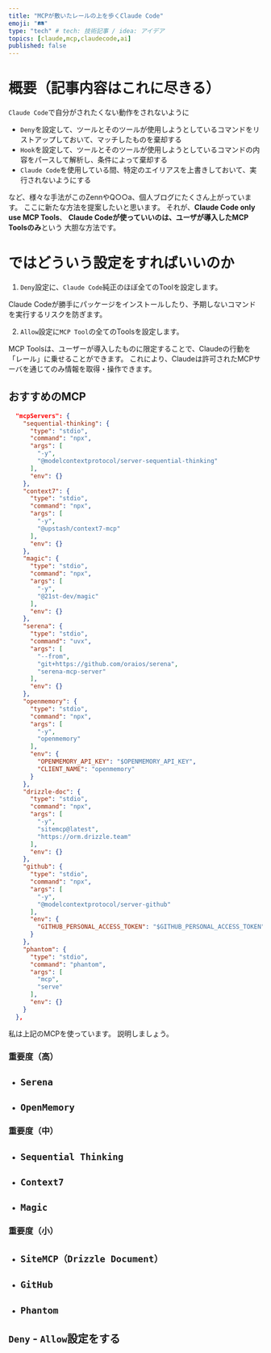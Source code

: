 ```yaml
---
title: "MCPが敷いたレールの上を歩くClaude Code"
emoji: "🛤️"
type: "tech" # tech: 技術記事 / idea: アイデア
topics: [claude,mcp,claudecode,ai]
published: false
---
```


# 概要（記事内容はこれに尽きる）

`Claude Code`で自分がされたくない動作をされないように

- `Deny`を設定して、ツールとそのツールが使用しようとしているコマンドをリストアップしておいて、マッチしたものを棄却する
- `Hook`を設定して、ツールとそのツールが使用しようとしているコマンドの内容をパースして解析し、条件によって棄却する
- `Claude Code`を使用している間、特定のエイリアスを上書きしておいて、実行されないようにする

など、様々な手法がこのZennやQ○○a、個人ブログにたくさん上がっています。
ここに新たな方法を提案したいと思います。
それが、**Claude Code only use MCP Tools**、
**Claude Codeが使っていいのは、ユーザが導入したMCP Toolsのみ**という
大胆な方法です。

# ではどういう設定をすればいいのか

1. `Deny`設定に、`Claude Code`純正のほぼ全てのToolを設定します。

Claude Codeが勝手にパッケージをインストールしたり、予期しないコマンドを実行するリスクを防ぎます。

2. `Allow`設定に`MCP Tool`の全てのToolsを設定します。

MCP Toolsは、ユーザーが導入したものに限定することで、Claudeの行動を「レール」に乗せることができます。
これにより、Claudeは許可されたMCPサーバを通じてのみ情報を取得・操作できます。

## おすすめのMCP
```json
  "mcpServers": {
    "sequential-thinking": {
      "type": "stdio",
      "command": "npx",
      "args": [
        "-y",
        "@modelcontextprotocol/server-sequential-thinking"
      ],
      "env": {}
    },
    "context7": {
      "type": "stdio",
      "command": "npx",
      "args": [
        "-y",
        "@upstash/context7-mcp"
      ],
      "env": {}
    },
    "magic": {
      "type": "stdio",
      "command": "npx",
      "args": [
        "-y",
        "@21st-dev/magic"
      ],
      "env": {}
    },
    "serena": {
      "type": "stdio",
      "command": "uvx",
      "args": [
        "--from",
        "git+https://github.com/oraios/serena",
        "serena-mcp-server"
      ],
      "env": {}
    },
    "openmemory": {
      "type": "stdio",
      "command": "npx",
      "args": [
        "-y",
        "openmemory"
      ],
      "env": {
        "OPENMEMORY_API_KEY": "$OPENMEMORY_API_KEY",
        "CLIENT_NAME": "openmemory"
      }
    },
    "drizzle-doc": {
      "type": "stdio",
      "command": "npx",
      "args": [
        "-y",
        "sitemcp@latest",
        "https://orm.drizzle.team"
      ],
      "env": {}
    },
    "github": {
      "type": "stdio",
      "command": "npx",
      "args": [
        "-y",
        "@modelcontextprotocol/server-github"
      ],
      "env": {
        "GITHUB_PERSONAL_ACCESS_TOKEN": "$GITHUB_PERSONAL_ACCESS_TOKEN"
      }
    },
    "phantom": {
      "type": "stdio",
      "command": "phantom",
      "args": [
        "mcp",
        "serve"
      ],
      "env": {}
    }
  },
```

私は上記のMCPを使っています。
説明しましょう。

### 重要度（高）

- `Serena`
    - 
- `OpenMemory`
    - 

### 重要度（中）

- `Sequential Thinking`
    - 
- `Context7`
    - 
- `Magic`
    - 

### 重要度（小）

- `SiteMCP（Drizzle Document）`
    - 
- `GitHub`
    - 
- `Phantom`
    - 

## `Deny` - `Allow`設定をする
